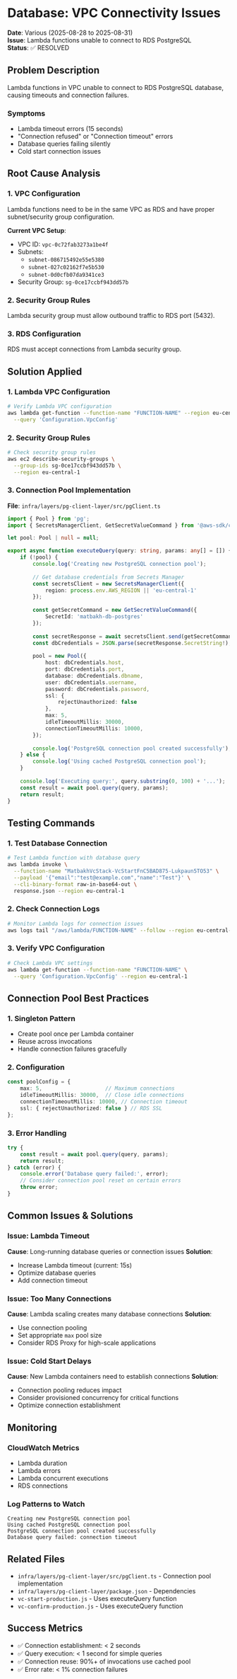 # Database: VPC Connectivity Issues

**Date**: Various (2025-08-28 to 2025-08-31)  
**Issue**: Lambda functions unable to connect to RDS PostgreSQL  
**Status**: ✅ RESOLVED

## Problem Description

Lambda functions in VPC unable to connect to RDS PostgreSQL database, causing timeouts and connection failures.

### Symptoms
- Lambda timeout errors (15 seconds)
- "Connection refused" or "Connection timeout" errors
- Database queries failing silently
- Cold start connection issues

## Root Cause Analysis

### 1. VPC Configuration
Lambda functions need to be in the same VPC as RDS and have proper subnet/security group configuration.

**Current VPC Setup**:
- VPC ID: `vpc-0c72fab3273a1be4f`
- Subnets: 
  - `subnet-086715492e55e5380`
  - `subnet-027c02162f7e5b530` 
  - `subnet-0d0cfb07da9341ce3`
- Security Group: `sg-0ce17ccbf943dd57b`

### 2. Security Group Rules
Lambda security group must allow outbound traffic to RDS port (5432).

### 3. RDS Configuration
RDS must accept connections from Lambda security group.

## Solution Applied

### 1. Lambda VPC Configuration
```bash
# Verify Lambda VPC configuration
aws lambda get-function --function-name "FUNCTION-NAME" --region eu-central-1 \
  --query 'Configuration.VpcConfig'
```

### 2. Security Group Rules
```bash
# Check security group rules
aws ec2 describe-security-groups \
  --group-ids sg-0ce17ccbf943dd57b \
  --region eu-central-1
```

### 3. Connection Pool Implementation
**File**: `infra/layers/pg-client-layer/src/pgClient.ts`

```typescript
import { Pool } from 'pg';
import { SecretsManagerClient, GetSecretValueCommand } from '@aws-sdk/client-secrets-manager';

let pool: Pool | null = null;

export async function executeQuery(query: string, params: any[] = []) {
    if (!pool) {
        console.log('Creating new PostgreSQL connection pool');
        
        // Get database credentials from Secrets Manager
        const secretsClient = new SecretsManagerClient({ 
            region: process.env.AWS_REGION || 'eu-central-1' 
        });
        
        const getSecretCommand = new GetSecretValueCommand({
            SecretId: 'matbakh-db-postgres'
        });
        
        const secretResponse = await secretsClient.send(getSecretCommand);
        const dbCredentials = JSON.parse(secretResponse.SecretString!);
        
        pool = new Pool({
            host: dbCredentials.host,
            port: dbCredentials.port,
            database: dbCredentials.dbname,
            user: dbCredentials.username,
            password: dbCredentials.password,
            ssl: {
                rejectUnauthorized: false
            },
            max: 5,
            idleTimeoutMillis: 30000,
            connectionTimeoutMillis: 10000,
        });
        
        console.log('PostgreSQL connection pool created successfully');
    } else {
        console.log('Using cached PostgreSQL connection pool');
    }
    
    console.log('Executing query:', query.substring(0, 100) + '...');
    const result = await pool.query(query, params);
    return result;
}
```

## Testing Commands

### 1. Test Database Connection
```bash
# Test Lambda function with database query
aws lambda invoke \
  --function-name "MatbakhVcStack-VcStartFnC5BAD875-Lukpaun5TO53" \
  --payload '{"email":"test@example.com","name":"Test"}' \
  --cli-binary-format raw-in-base64-out \
  response.json --region eu-central-1
```

### 2. Check Connection Logs
```bash
# Monitor Lambda logs for connection issues
aws logs tail "/aws/lambda/FUNCTION-NAME" --follow --region eu-central-1
```

### 3. Verify VPC Configuration
```bash
# Check Lambda VPC settings
aws lambda get-function --function-name "FUNCTION-NAME" \
  --query 'Configuration.VpcConfig' --region eu-central-1
```

## Connection Pool Best Practices

### 1. Singleton Pattern
- Create pool once per Lambda container
- Reuse across invocations
- Handle connection failures gracefully

### 2. Configuration
```typescript
const poolConfig = {
    max: 5,                    // Maximum connections
    idleTimeoutMillis: 30000,  // Close idle connections
    connectionTimeoutMillis: 10000, // Connection timeout
    ssl: { rejectUnauthorized: false } // RDS SSL
};
```

### 3. Error Handling
```typescript
try {
    const result = await pool.query(query, params);
    return result;
} catch (error) {
    console.error('Database query failed:', error);
    // Consider connection pool reset on certain errors
    throw error;
}
```

## Common Issues & Solutions

### Issue: Lambda Timeout
**Cause**: Long-running database queries or connection issues
**Solution**: 
- Increase Lambda timeout (current: 15s)
- Optimize database queries
- Add connection timeout

### Issue: Too Many Connections
**Cause**: Lambda scaling creates many database connections
**Solution**:
- Use connection pooling
- Set appropriate `max` pool size
- Consider RDS Proxy for high-scale applications

### Issue: Cold Start Delays
**Cause**: New Lambda containers need to establish connections
**Solution**:
- Connection pooling reduces impact
- Consider provisioned concurrency for critical functions
- Optimize connection establishment

## Monitoring

### CloudWatch Metrics
- Lambda duration
- Lambda errors
- Lambda concurrent executions
- RDS connections

### Log Patterns to Watch
```
Creating new PostgreSQL connection pool
Using cached PostgreSQL connection pool
PostgreSQL connection pool created successfully
Database query failed: connection timeout
```

## Related Files

- `infra/layers/pg-client-layer/src/pgClient.ts` - Connection pool implementation
- `infra/layers/pg-client-layer/package.json` - Dependencies
- `vc-start-production.js` - Uses executeQuery function
- `vc-confirm-production.js` - Uses executeQuery function

## Success Metrics

- ✅ Connection establishment: < 2 seconds
- ✅ Query execution: < 1 second for simple queries
- ✅ Connection reuse: 90%+ of invocations use cached pool
- ✅ Error rate: < 1% connection failures